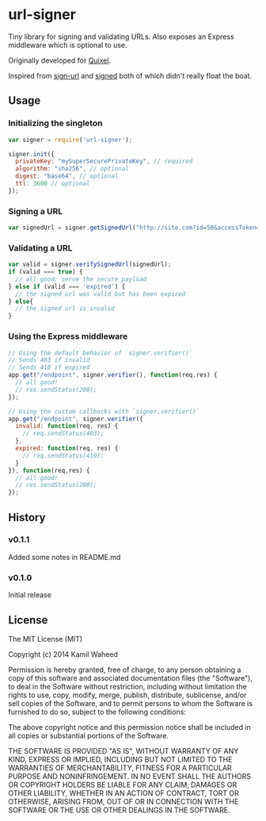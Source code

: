 # url-signer #

Tiny library for signing and validating URLs. Also exposes an Express middleware which is optional to use.

Originally developed for [Quixel](http://quixel.se).

Inspired from [sign-url](https://www.npmjs.org/package/sign-url) and [signed](https://www.npmjs.org/package/signed) both of which didn't really float the boat.

## Usage ##

### Initializing the singleton ###

```javascript
var signer = require('url-signer');

signer.init({
  privateKey: "mySuperSecurePrivateKey", // required
  algorithm: "sha256", // optional
  digest: "base64", // optional
  ttl: 3600 // optional
});
```

### Signing a URL ###

```javascript
var signedUrl = signer.getSignedUrl("http://site.com?id=50&accessToken=ae75ofjb7402");
```

### Validating a URL ###

```javascript
var valid = signer.verifySignedUrl(signedUrl);
if (valid === true) {
  // all good; serve the secure payload
} else if (valid === 'expired') {
  // the signed url was valid but has been expired
} else{
  // the signed url is invalid  
}
```

### Using the Express middleware ###

```javascript
// Using the default behavior of `signer.verifier()`
// Sends 403 if invalid
// Sends 410 if expired
app.get("/endpoint", signer.verifier(), function(req,res) {
  // all good!
  // res.sendStatus(200);
});

// Using the custom callbacks with `signer.verifier()`
app.get("/endpoint", signer.verifier({
  invalid: function(req, res) {
    // req.sendStatus(403);
  },
  expired: function(req, res) {
    // req.sendStatus(410);
  }  
}), function(req,res) {
  // all good!
  // res.sendStatus(200);
});

```


## History ##

### v0.1.1 ###
Added some notes in README.md

### v0.1.0 ###
Initial release


## License ##

The MIT License (MIT)

Copyright (c) 2014 Kamil Waheed

Permission is hereby granted, free of charge, to any person obtaining a copy of this software and associated documentation files (the "Software"), to deal in the Software without restriction, including without limitation the rights to use, copy, modify, merge, publish, distribute, sublicense, and/or sell copies of the Software, and to permit persons to whom the Software is furnished to do so, subject to the following conditions:

The above copyright notice and this permission notice shall be included in all copies or substantial portions of the Software.

THE SOFTWARE IS PROVIDED "AS IS", WITHOUT WARRANTY OF ANY KIND, EXPRESS OR IMPLIED, INCLUDING BUT NOT LIMITED TO THE WARRANTIES OF MERCHANTABILITY, FITNESS FOR A PARTICULAR PURPOSE AND NONINFRINGEMENT. IN NO EVENT SHALL THE AUTHORS OR COPYRIGHT HOLDERS BE LIABLE FOR ANY CLAIM, DAMAGES OR OTHER LIABILITY, WHETHER IN AN ACTION OF CONTRACT, TORT OR OTHERWISE, ARISING FROM, OUT OF OR IN CONNECTION WITH THE SOFTWARE OR THE USE OR OTHER DEALINGS IN THE SOFTWARE.